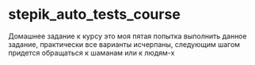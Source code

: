﻿# stepik_auto_tests_course
Домашнее задание к курсу
это моя пятая попытка выполнить данное задание, практически все варианты исчерпаны, следующим шагом придется обращаться к шаманам или к людям-х